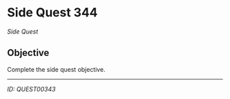 # Side Quest 344

*Side Quest*

## Objective
Complete the side quest objective.

---
*ID: QUEST00343*